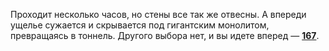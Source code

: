Проходит несколько часов, но стены все так же отвесны. А впереди ущелье сужается и скрывается под гигантским монолитом, превращаясь в тоннель. Другого выбора нет, и вы идете вперед — [**167**](#n_167).

